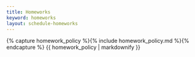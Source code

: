```yaml
---
title: Homeworks
keyword: homeworks
layout: schedule-homeworks
---
```


{% capture homework_policy %}{% include homework_policy.md %}{% endcapture %}
{{ homework_policy | markdownify }}


